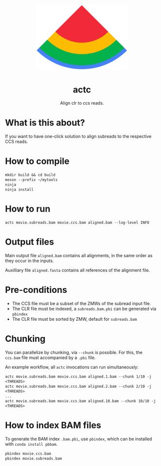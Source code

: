 <h1 align="center"><img width="300px" src="actc.png"/></h1>
<h1 align="center">actc</h1>
<p align="center">Align clr to ccs reads.</p>

# What is this about?
If you want to have one-click solution to align subreads to the respective CCS reads.

# How to compile

    mkdir build && cd build
    meson --prefix ~/mytools
    ninja
    ninja install

# How to run

    actc movie.subreads.bam movie.ccs.bam aligned.bam --log-level INFO

# Output files
Main output file `aligned.bam` contains all alignments,
in the same order as they occur in the inputs.

Auxilliary file `aligned.fasta` contains all references of the alignment file.

# Pre-conditions
 * The CCS file must be a subset of the ZMWs of the subread input file.
 * The CLR file must be indexed, a `subreads.bam.pbi` can be generated via `pbindex`
 * The CLR file must be sorted by ZMW, default for `subreads.bam`

# Chunking
You can parallelize by chunking, via `--chunk` is possible. For this, the
`ccs.bam` file must accompanied by a `.pbi` file.

An example workflow, all `actc` invocations can run simultaneously:

    actc movie.subreads.bam movie.ccs.bam aligned.1.bam --chunk 1/10 -j <THREADS>
    actc movie.subreads.bam movie.ccs.bam aligned.2.bam --chunk 2/10 -j <THREADS>
    ...
    actc movie.subreads.bam movie.ccs.bam aligned.10.bam --chunk 10/10 -j <THREADS>

# How to index BAM files
To generate the BAM index
`.bam.pbi`, use `pbindex`, which can be installed with `conda install pbbam`.

    pbindex movie.ccs.bam
    pbindex movie.subreads.bam
